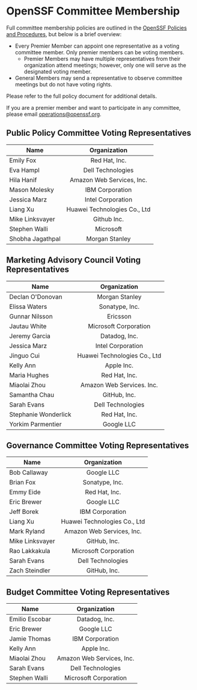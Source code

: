 # OpenSSF Committee Membership
Full committee membership policies are outlined in the [OpenSSF Policies and Procedures](https://github.com/ossf/foundation/blob/main/OpenSSF%20Policies%20and%20Procedures.md), but below is a brief overview:
- Every Premier Member can appoint one representative as a voting committee member. Only premier members can be voting members.
  - Premier Members may have multiple representatives from their organization attend meetings; however, only one will serve as the designated voting member.
- General Members may send a representative to observe committee meetings but do not have voting rights.

Please refer to the full policy document for additional details. 

If you are a premier member and want to participate in any committee, please email operations@openssf.org.

## Public Policy Committee Voting Representatives

|  Name | Organization |
|----------------|:------------------:|
|Emily Fox| Red Hat, Inc.|
|Eva Hampl| Dell Technologies|
|Hila Hanif| Amazon Web Services, Inc.|
|Mason Molesky| IBM Corporation|
|Jessica Marz| Intel Corporation|
|Liang Xu| Huawei Technologies Co., Ltd|
|Mike Linksvayer| Github Inc.|
|Stephen Walli| Microsoft|
|Shobha Jagathpal| Morgan Stanley|


## Marketing Advisory Council Voting Representatives

|  Name | Organization |
|----------------|:------------------:|
|Declan O'Donovan| Morgan Stanley|
|Elissa Waters| Sonatype, Inc.|
|Gunnar Nilsson| Ericsson|
|Jautau White| Microsoft Corporation|
|Jeremy Garcia| Datadog, Inc.|
|Jessica Marz| Intel Corporation|
|Jinguo Cui| Huawei Technologies Co., Ltd|
|Kelly Ann| Apple Inc.|
|Maria Hughes| Red Hat, Inc.|
|Miaolai Zhou| Amazon Web Services. Inc.|
|Samantha Chau| GitHub, Inc.|
|Sarah Evans| Dell Technologies|
|Stephanie Wonderlick| Red Hat, Inc.|
|Yorkim Parmentier| Google LLC|


## Governance Committee Voting Representatives

|  Name | Organization |
|----------------|:------------------:|
|Bob Callaway| Google LLC|
|Brian Fox| Sonatype, Inc.|
|Emmy Eide| Red Hat, Inc.|
|Eric Brewer| Google LLC|
|Jeff Borek| IBM Corporation|
|Liang Xu| Huawei Technologies Co., Ltd|
|Mark Ryland| Amazon Web Services, Inc.|
|Mike Linksvayer| GitHub, Inc.|
|Rao Lakkakula| Microsoft Corporation|
|Sarah Evans| Dell Technologies|
|Zach Steindler| GitHub, Inc.|


## Budget Committee Voting Representatives

|  Name | Organization |
|----------------|:------------------:|
|Emilio Escobar| Datadog, Inc.|
|Eric Brewer| Google LLC|
|Jamie Thomas| IBM Corporation|
|Kelly Ann| Apple Inc.|
|Miaolai Zhou| Amazon Web Services, Inc.|
|Sarah Evans| Dell Technologies|
|Stephen Walli| Microsoft Corporation|
